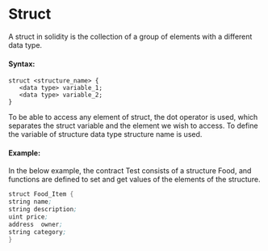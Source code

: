 # Struct

A struct in solidity is the collection of a group of elements with a different data type. 

#### Syntax:
```
struct <structure_name> {  
   <data type> variable_1;  
   <data type> variable_2; 
}
```


To be able to access any element of struct, the dot operator is used, which separates the struct variable and the element we wish to access. To define the variable of structure data type structure name is used.

#### Example:
In the below example, the contract Test consists of a structure Food, and functions are defined to set and get values of the elements of the structure.
```s
struct Food_Item {
string name;
string description;
uint price;
address  owner;
string category;
}
```